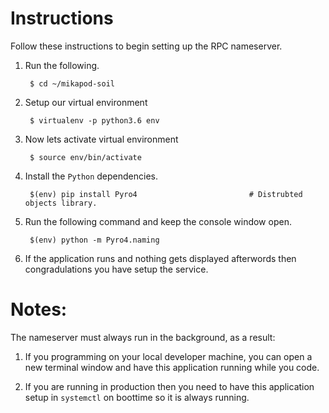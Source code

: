 # Instructions
Follow these instructions to begin setting up the RPC nameserver.

1. Run the following.

        $ cd ~/mikapod-soil

2. Setup our virtual environment

        $ virtualenv -p python3.6 env

3. Now lets activate virtual environment

        $ source env/bin/activate

4. Install the ``Python`` dependencies.

        $(env) pip install Pyro4                         # Distrubted objects library.

5. Run the following command and keep the console window open.

        $(env) python -m Pyro4.naming

6. If the application runs and nothing gets displayed afterwords then congradulations you have setup the service.

# Notes:
The nameserver must always run in the background, as a result:

1. If you programming on your local developer machine, you can open a new terminal window and have this application running while you code.

2. If you are running in production then you need to have this application setup in ``systemctl`` on boottime so it is always running.
